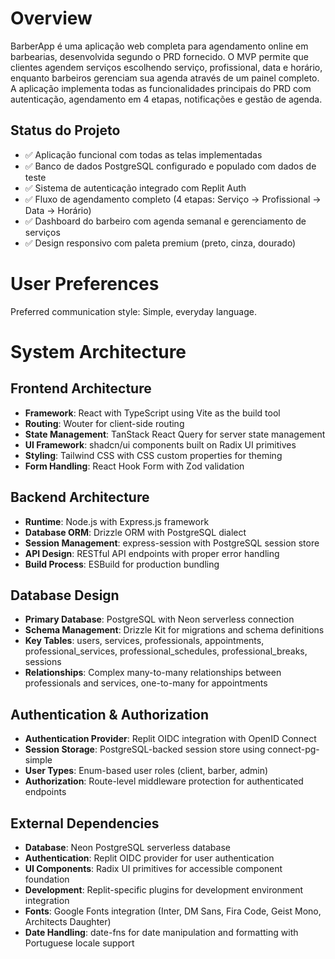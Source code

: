 # Overview

BarberApp é uma aplicação web completa para agendamento online em barbearias, desenvolvida segundo o PRD fornecido. O MVP permite que clientes agendem serviços escolhendo serviço, profissional, data e horário, enquanto barbeiros gerenciam sua agenda através de um painel completo. A aplicação implementa todas as funcionalidades principais do PRD com autenticação, agendamento em 4 etapas, notificações e gestão de agenda.

## Status do Projeto
- ✅ Aplicação funcional com todas as telas implementadas  
- ✅ Banco de dados PostgreSQL configurado e populado com dados de teste
- ✅ Sistema de autenticação integrado com Replit Auth
- ✅ Fluxo de agendamento completo (4 etapas: Serviço → Profissional → Data → Horário)
- ✅ Dashboard do barbeiro com agenda semanal e gerenciamento de serviços
- ✅ Design responsivo com paleta premium (preto, cinza, dourado)

# User Preferences

Preferred communication style: Simple, everyday language.

# System Architecture

## Frontend Architecture
- **Framework**: React with TypeScript using Vite as the build tool
- **Routing**: Wouter for client-side routing
- **State Management**: TanStack React Query for server state management
- **UI Framework**: shadcn/ui components built on Radix UI primitives
- **Styling**: Tailwind CSS with CSS custom properties for theming
- **Form Handling**: React Hook Form with Zod validation

## Backend Architecture
- **Runtime**: Node.js with Express.js framework
- **Database ORM**: Drizzle ORM with PostgreSQL dialect
- **Session Management**: express-session with PostgreSQL session store
- **API Design**: RESTful API endpoints with proper error handling
- **Build Process**: ESBuild for production bundling

## Database Design
- **Primary Database**: PostgreSQL with Neon serverless connection
- **Schema Management**: Drizzle Kit for migrations and schema definitions
- **Key Tables**: users, services, professionals, appointments, professional_services, professional_schedules, professional_breaks, sessions
- **Relationships**: Complex many-to-many relationships between professionals and services, one-to-many for appointments

## Authentication & Authorization
- **Authentication Provider**: Replit OIDC integration with OpenID Connect
- **Session Storage**: PostgreSQL-backed session store using connect-pg-simple
- **User Types**: Enum-based user roles (client, barber, admin)
- **Authorization**: Route-level middleware protection for authenticated endpoints

## External Dependencies

- **Database**: Neon PostgreSQL serverless database
- **Authentication**: Replit OIDC provider for user authentication
- **UI Components**: Radix UI primitives for accessible component foundation
- **Development**: Replit-specific plugins for development environment integration
- **Fonts**: Google Fonts integration (Inter, DM Sans, Fira Code, Geist Mono, Architects Daughter)
- **Date Handling**: date-fns for date manipulation and formatting with Portuguese locale support